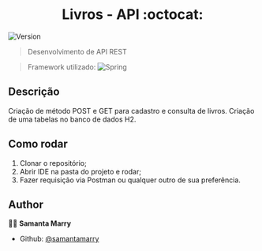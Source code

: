 <h1 align="center">Livros - API :octocat: </h1>
<p>
  <img alt="Version" src="https://img.shields.io/badge/version-1.0.0-green.svg?cacheSeconds=2592000" />
</p>

>Desenvolvimento de API REST

<div align-itens="center">

>Framework utilizado:  ![Spring](https://img.shields.io/badge/spring-%236DB33F.svg?style=for-the-badge&logo=spring&logoColor=white)

</div>

## Descrição
<p>
Criação de método POST e GET para cadastro e consulta de livros.
Criação de uma tabelas no banco de dados H2.
</p>


## Como rodar

1. Clonar o repositório;
2. Abrir IDE na pasta do projeto e rodar;
3. Fazer requisição via Postman ou qualquer outro de sua preferência.

## Author

:raising_hand_woman: **Samanta Marry**

* Github: [@samantamarry](https://github.com/samantamarry)
